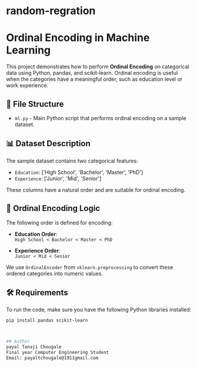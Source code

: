 # random-regration
# Ordinal Encoding in Machine Learning

This project demonstrates how to perform **Ordinal Encoding** on categorical data using Python, pandas, and scikit-learn. Ordinal encoding is useful when the categories have a meaningful order, such as education level or work experience.

## 📁 File Structure

- `ml.py` - Main Python script that performs ordinal encoding on a sample dataset.

## 📊 Dataset Description

The sample dataset contains two categorical features:

- `Education`: ['High School', 'Bachelor', 'Master', 'PhD']
- `Experience`: ['Junior', 'Mid', 'Senior']

These columns have a natural order and are suitable for ordinal encoding.

## 🧠 Ordinal Encoding Logic

The following order is defined for encoding:

- **Education Order**:  
  `High School < Bachelor < Master < PhD`

- **Experience Order**:  
  `Junior < Mid < Senior`

We use `OrdinalEncoder` from `sklearn.preprocessing` to convert these ordered categories into numeric values.

## 🛠 Requirements

To run the code, make sure you have the following Python libraries installed:

```bash
pip install pandas scikit-learn



## Author
payal Tanaji Chougale
Final year Computer Engineering Student
Email: payaltchougale@1911gmail.com

